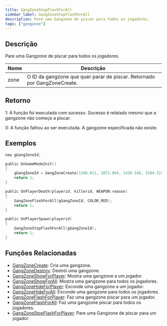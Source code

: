 ```yaml
---
title: GangZoneStopFlashForAll
sidebar_label: GangZoneStopFlashForAll
description: Pare uma Gangzone de piscar para todos os jogadores.
tags: ["gangzone"]
---
```


## Descrição

Pare uma Gangzone de piscar para todos os jogadores.

| Nome | Descrição                                                                |
| ---- | ------------------------------------------------------------------------ |
| zone | O ID da gangzone que quer parar de piscar. Retornado por GangZoneCreate. |

## Retorno

1: A função foi executada com sucesso. Sucesso é relatado mesmo que a gangzone não começe a piscar.

0: A função falhou ao ser executada. A gangzone especificada não existe.

## Exemplos

```c
new gGangZoneId;

public OnGameModeInit()
{
    gGangZoneId = GangZoneCreate(1248.011, 2072.804, 1439.348, 2204.319);
    return 1;
}

public OnPlayerDeath(playerid, killerid, WEAPON:reason)
{
    GangZoneFlashForAll(gGangZoneId, COLOR_RED);
    return 1;
}

public OnPlayerSpawn(playerid)
{
    GangZoneStopFlashForAll(gGangZoneId);
    return 1;
}
```

## Funções Relacionadas

- [GangZoneCreate](GangZoneCreate): Cria uma gangzone.
- [GangZoneDestroy](GangZoneDestroy): Destrói uma gangzone.
- [GangZoneShowForPlayer](GangZoneShowForPlayer): Mostra uma gangzone a um jogador.
- [GangZoneShowForAll](GangZoneShowForAll): Mostra uma gangzone para todos os jogadores.
- [GangZoneHideForPlayer](GangZoneHideForPlayer): Esconde uma gangzone a um jogador.
- [GangZoneHideForAll](GangZoneHideForAll): Esconde uma gangzone para todos os jogadores.
- [GangZoneFlashForPlayer](GangZoneFlashForPlayer): Faz uma gangzone piscar para um jogador.
- [GangZoneFlashForAll](GangZoneFlashForAll): Faz uma gangzone piscar para todos os jogadores.
- [GangZoneStopFlashForPlayer](GangZoneStopFlashForPlayer): Pare uma Gangzone de piscar para um jogador.
